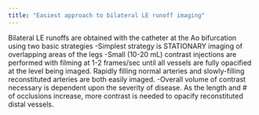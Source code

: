 ```yaml
---
title: "Easiest approach to bilateral LE runoff imaging"
---
```

Bilateral LE runoffs are obtained with the catheter at the Ao bifurcation using two basic strategies
-Simplest strategy is STATIONARY imaging of overlapping areas of the legs
-Small (10-20 mL) contrast injections are performed with filming at 1-2 frames/sec until all vessels are fully opacified at the level being imaged. Rapidly filling normal arteries and slowly-filling reconstituted arteries are both easily imaged.
-Overall volume of contrast necessary is dependent upon the severity of disease. As the length and # of occlusions increase, more contrast is needed to opacify reconstituted distal vessels.

